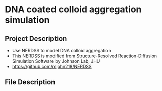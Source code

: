 # DNA coated colloid aggregation simulation
## Project Description

- Use NERDSS to model DNA colloid aggregation
- This NERDSS is modified from Structure-Resolved Reaction-Diffusion Simulation Software by Johnson Lab, JHU
- https://github.com/mjohn218/NERDSS 

## File Description
